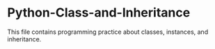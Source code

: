 # Python-Class-and-Inheritance
This file contains programming practice about classes, instances, and inheritance. 
